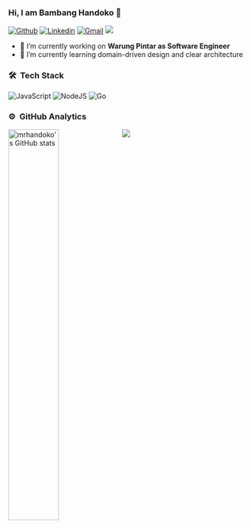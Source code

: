 ### Hi, I am Bambang Handoko 👋

[![Github](https://img.shields.io/badge/-Github-000?style=flat&logo=Github&logoColor=white)](https://github.com/mrhandokot)
[![Linkedin](https://img.shields.io/badge/-LinkedIn-blue?style=flat&logo=Linkedin&logoColor=white)](https://www.linkedin.com/in/bambang-handoko/)
[![Gmail](https://img.shields.io/badge/-Gmail-c14438?style=flat&logo=Gmail&logoColor=white)](mailto:bambang.handoko12@gmail.com)
![](https://komarev.com/ghpvc/?username=mrhandoko&color=blue&style=flat-square&label=Profile+visitors)

- 🔭 I’m currently working on **Warung Pintar as Software Engineer**
- 🌱 I’m currently learning domain-driven design and clear architecture


### 🛠 &nbsp;Tech Stack

![JavaScript](https://img.shields.io/badge/javascript-%23323330.svg?style=for-the-badge&logo=javascript&logoColor=%23F7DF1E)
![NodeJS](https://img.shields.io/badge/node.js-6DA55F?style=for-the-badge&logo=node.js&logoColor=white)
![Go](https://img.shields.io/badge/go-%2300ADD8.svg?style=for-the-badge&logo=go&logoColor=white)


### ⚙️ &nbsp;GitHub Analytics

<a href="https://github.com/mrhandoko">
    <img align="left" width="45%" src="https://github-readme-stats.vercel.app/api?username=mrhandoko&show_icons=true&line_height=27&count_private=true&include_all_commits=true&theme=algolia" alt="mrhandoko's GitHub stats"/>
    <img height="left" src="https://github-readme-stats-eight-theta.vercel.app/api/top-langs/?username=mrhandoko&layout=compact&langs_count=8&theme=algolia" />
</a>  

<!--
**mrhandoko/mrhandoko** is a ✨ _special_ ✨ repository because its `README.md` (this file) appears on your GitHub profile.

Here are some ideas to get you started:

- 🔭 I’m currently working on ...
- 🌱 I’m currently learning ...
- 👯 I’m looking to collaborate on ...
- 🤔 I’m looking for help with ...
- 💬 Ask me about ...
- 📫 How to reach me: ...
- 😄 Pronouns: ...
- ⚡ Fun fact: ...
-->
